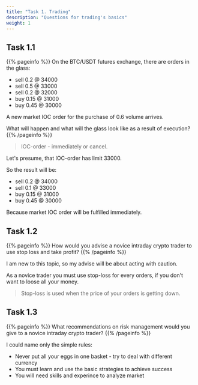 ```yaml
---
title: "Task 1. Trading"
description: "Questions for trading's basics"
weight: 1
---
```


## Task 1.1

{{% pageinfo %}}
On the BTC/USDT futures exchange, there are orders in the glass:
* sell 0.2 @ 34000
* sell 0.5 @ 33000
* sell 0.2 @ 32000
* buy 0.15 @ 31000
* buy 0.45 @ 30000

A new market IOC order for the purchase of 0.6 volume arrives. 

What will happen and what will the glass look like as a result of execution?
{{% /pageinfo %}}

> IOC-order - immediately or cancel.

Let's presume, that IOC-order has limit 33000.

So the result will be:
* sell 0.2 @ 34000
* sell 0.1 @ 33000
* buy 0.15 @ 31000
* buy 0.45 @ 30000

Because market IOC order will be fulfilled immediately.

## Task 1.2

{{% pageinfo %}}
How would you advise a novice intraday crypto trader to use stop loss and take profit?
{{% /pageinfo %}}

I am new to this topic, so my advise will be about acting with caution. 

As a novice trader you must use stop-loss for every orders, if you don't want to loose all your money.

> Stop-loss is used when the price of your orders is getting down.

## Task 1.3

{{% pageinfo %}}
What recommendations on risk management would you give to a novice intraday crypto trader?
{{% /pageinfo %}}

I could name only the simple rules:
* Never put all your eggs in one basket - try to deal with different currency
* You must learn and use the basic strategies to achieve success
* You will need skills and experince to analyze market
